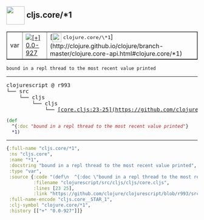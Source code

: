 ## <img width="48px" valign="middle" src="http://i.imgur.com/Hi20huC.png"> cljs.core/\*1

 <table border="1">
<tr>
<td>var</td>
<td><a href="https://github.com/cljsinfo/api-refs/tree/0.0-927"><img valign="middle" alt="[+] 0.0-927" src="https://img.shields.io/badge/+-0.0--927-lightgrey.svg"></a> </td>
<td>
[<img height="24px" valign="middle" src="http://i.imgur.com/1GjPKvB.png"> <samp>clojure.core/\*1</samp>](http://clojure.github.io/clojure/branch-master/clojure.core-api.html#clojure.core/*1)
</td>
</tr>
</table>

 <samp>
</samp>

```
bound in a repl thread to the most recent value printed
```

---

 <pre>
clojurescript @ r993
└── src
    └── cljs
        └── cljs
            └── <ins>[core.cljs:23-25](https://github.com/clojure/clojurescript/blob/r993/src/cljs/cljs/core.cljs#L23-L25)</ins>
</pre>

```clj
(def
  ^{:doc "bound in a repl thread to the most recent value printed"}
  *1)
```


---

```clj
{:full-name "cljs.core/*1",
 :ns "cljs.core",
 :name "*1",
 :docstring "bound in a repl thread to the most recent value printed",
 :type "var",
 :source {:code "(def\n  ^{:doc \"bound in a repl thread to the most recent value printed\"}\n  *1)",
          :filename "clojurescript/src/cljs/cljs/core.cljs",
          :lines [23 25],
          :link "https://github.com/clojure/clojurescript/blob/r993/src/cljs/cljs/core.cljs#L23-L25"},
 :full-name-encode "cljs.core__STAR_1",
 :clj-symbol "clojure.core/*1",
 :history [["+" "0.0-927"]]}

```
